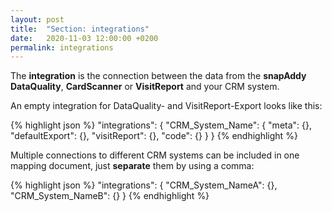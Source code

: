 ```yaml
---
layout: post
title:  "Section: integrations"
date:   2020-11-03 12:00:00 +0200
permalink: integrations
---
```


The <b>integration</b> is the connection between the data from the <b>snapAddy DataQuality</b>, <b>CardScanner</b> or <b>VisitReport</b> and your CRM system.

An empty integration for DataQuality- and VisitReport-Export looks like this:

{% highlight json %}
"integrations": {
  "CRM_System_Name": {
    "meta": {},
    "defaultExport": {},
    "visitReport": {},
    "code": {}
  }
}
{% endhighlight %}

Multiple connections to different CRM systems can be included in one mapping document, just <b>separate</b> them by using a comma:

{% highlight json %}
"integrations": {
    "CRM_System_NameA": {},
    "CRM_System_NameB": {}
  }
{% endhighlight %}
